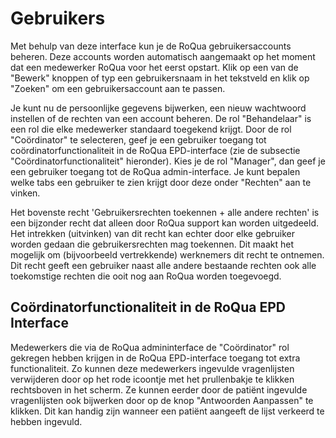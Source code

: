 # Gebruikers

Met behulp van deze interface kun je de RoQua gebruikersaccounts beheren. Deze accounts worden automatisch aangemaakt op het moment dat een medewerker RoQua voor het eerst opstart. Klik op een van de "Bewerk" knoppen of typ een gebruikersnaam in het tekstveld en klik op "Zoeken" om een gebruikersaccount aan te passen.

<screenshot src="/screenshots/gebruikers.png" />

Je kunt nu de persoonlijke gegevens bijwerken, een nieuw wachtwoord instellen of de rechten van een account beheren. De rol "Behandelaar" is een rol die elke medewerker standaard toegekend krijgt. Door de rol "Coördinator" te selecteren, geef je een gebruiker toegang tot coördinatorfunctionaliteit in de RoQua EPD-interface (zie de subsectie "Coördinatorfunctionaliteit" hieronder). Kies je de rol "Manager", dan geef je een gebruiker toegang tot de RoQua admin-interface. Je kunt bepalen welke tabs een gebruiker te zien krijgt door deze onder "Rechten" aan te vinken.

Het bovenste recht 'Gebruikersrechten toekennen + alle andere rechten' is een bijzonder recht dat alleen door RoQua support kan worden uitgedeeld. Het intrekken (uitvinken) van dit recht kan echter door elke gebruiker worden gedaan die gebruikersrechten mag toekennen. Dit maakt het mogelijk om (bijvoorbeeld vertrekkende) werknemers dit recht te ontnemen. Dit recht geeft een gebruiker naast alle andere bestaande rechten ook alle toekomstige rechten die ooit nog aan RoQua worden toegevoegd.

<screenshot src="/screenshots/gebruikers2.png" />

## Coördinatorfunctionaliteit in de RoQua EPD Interface

Medewerkers die via de RoQua admininterface de "Coördinator" rol gekregen hebben krijgen in de RoQua EPD-interface toegang tot extra functionaliteit. Zo kunnen deze medewerkers ingevulde vragenlijsten verwijderen door op het rode icoontje met het prullenbakje te klikken rechtsboven in het scherm. Ze kunnen eerder door de patiënt ingevulde vragenlijsten ook bijwerken door op de knop "Antwoorden Aanpassen" te klikken. Dit kan handig zijn wanneer een patiënt aangeeft de lijst verkeerd te hebben ingevuld.

<screenshot src="/screenshots/dossier_answers_edit2.png" />

